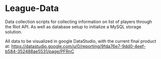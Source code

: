 # League-Data

Data collection scripts for collecting information on list of players through the Riot API.
As well as database setup to initialize a MySQL storage solution.

All data to be visualized in google DataStudio, with the current final product at:
https://datastudio.google.com/u/0/reporting/9fda76e7-9dd0-4eef-b584-352488ae5531/page/PFRnC

